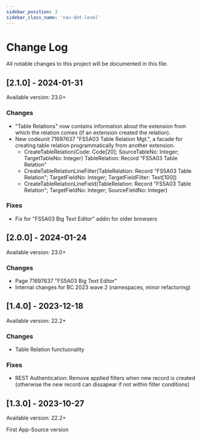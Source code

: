 ```yaml
---
sidebar_position: 3
sidebar_class_name: 'nav-det-level'
---
```


# Change Log
All notable changes to this project will be documented in this file.
 
## [2.1.0] - 2024-01-31
  
Available version: 23.0+

### Changes
- "Table Relations" now contains information about the extension from which the relation comes (if an extension created the relation).
- New codeunit 71697637 "FS5A03 Table Relation Mgt.", a facade for creating table relation programmatically from another extension.
  - CreateTableRelation(Code: Code[20]; SourceTableNo: Integer; TargetTableNo: Integer) TableRelation: Record "FS5A03 Table Relation"
  - CreateTableRelationLineFilter(TableRelation: Record "FS5A03 Table Relation"; TargetFieldNo: Integer; TargetFieldFilter: Text[100])
  - CreateTableRelationLineField(TableRelation: Record "FS5A03 Table Relation"; TargetFieldNo: Integer; SourceFieldNo: Integer)

### Fixes
- Fix for "FS5A03 Big Text Editor" addin for older browsers

## [2.0.0] - 2024-01-24
  
Available version: 23.0+

### Changes
- Page 71697637 "FS5A03 Big Text Editor"
- Internal changes for BC 2023 wave 2 (namespaces, minor refactoring)

## [1.4.0] - 2023-12-18
  
Available version: 22.2+

### Changes
- Table Relation functuonality

### Fixes
- REST Authentication: Remove applied filters when new record is created (otherwise the new record can dissapear if not within filter conditions)

## [1.3.0] - 2023-10-27
  
Available version: 22.2+

First App-Source version

